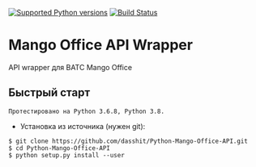[![Supported Python versions](https://img.shields.io/pypi/pyversions/pyTelegramBotAPI.svg)](https://pypi.python.org/pypi/pyTelegramBotAPI)
[![Build Status](https://travis-ci.org/eternnoir/pyTelegramBotAPI.svg?branch=master)](https://travis-ci.org/eternnoir/pyTelegramBotAPI)

# Mango Office API Wrapper
API wrapper для ВАТС Mango Office


## Быстрый старт
```
Протестировано на Python 3.6.8, Python 3.8. 
```
* Установка из источника (нужен git):
```
$ git clone https://github.com/dasshit/Python-Mango-Office-API.git
$ cd Python-Mango-Office-API
$ python setup.py install --user
```
